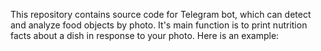 This repository contains source code for Telegram bot, which can detect and analyze food objects by photo. It's main function is to print nutrition facts about a dish in response to your photo.
Here is an example:

